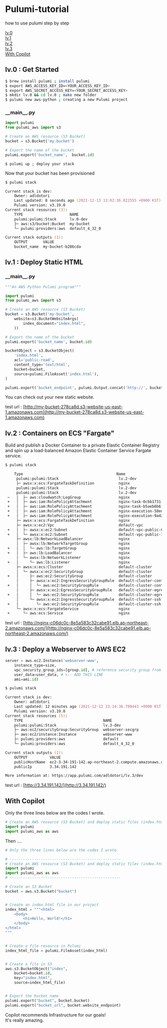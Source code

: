 # Pulumi-tutorial
how to use pulumi step by step

[lv.0](#lv0--get-started)  
[lv.1](#lv1--deploy-static-html)  
[lv.2](#lv2--containers-on-ecs-fargate)  
[lv.3](#lv3--deploy-a-webserver-to-aws-ec2)  
[With Copilot](#with-copilot)  

## lv.0 : Get Started
```zsh
$ brew install pulumi ; install pulumi
$ export AWS_ACCESS_KEY_ID=<YOUR_ACCESS_KEY_ID>
$ export AWS_SECRET_ACCESS_KEY=<YOUR_SECRET_ACCESS_KEY>
$ mkdir lv.0 && cd lv.0 ; make new folder
$ pulumi new aws-python ; creating a new Pulumi project
```

### \_\_main\_\_.py
```python
import pulumi
from pulumi_aws import s3

# Create an AWS resource (S3 Bucket)
bucket = s3.Bucket('my-bucket')

# Export the name of the bucket
pulumi.export('bucket_name',  bucket.id)
```
```
$ pulumi up ; deploy your stack
```
Now that your bucket has been provisioned
```zsh
$ pulumi stack
```
```zsh
Current stack is dev:
    Owner: adldotori
    Last updated: 8 seconds ago (2021-12-13 13:02:36.022555 +0900 KST)
    Pulumi version: v3.19.0
Current stack resources (3):
    TYPE                     NAME
    pulumi:pulumi:Stack      lv.0-dev
    ├─ aws:s3/bucket:Bucket  my-bucket
    └─ pulumi:providers:aws  default_4_32_0

Current stack outputs (1):
    OUTPUT       VALUE
    bucket_name  my-bucket-b286cda

```

## lv.1 : Deploy Static HTML
### \_\_main\_\_.py
```python
"""An AWS Python Pulumi program"""

import pulumi
from pulumi_aws import s3

# Create an AWS resource (S3 Bucket)
bucket = s3.Bucket('my-bucket',
    website=s3.BucketWebsiteArgs(
        index_document="index.html",
    ))

# Export the name of the bucket
pulumi.export('bucket_name', bucket.id)

bucketObject = s3.BucketObject(
    'index.html',
    acl='public-read',
    content_type='text/html',
    bucket=bucket,
    source=pulumi.FileAsset('index.html'),
)

pulumi.export('bucket_endpoint', pulumi.Output.concat('http://', bucket.website_endpoint))
```
You can check out your new static website.

test url : [http://my-bucket-278ca8d.s3-website-us-east-1.amazonaws.com](http://my-bucket-278ca8d.s3-website-us-east-1.amazonaws.com)


## lv.2 : Containers on ECS "Fargate"
Build and publish a Docker Container to a private Elastic Container Registry and spin up a load-balanced Amazon Elastic Container Service Fargate service.

```zsh
$ pulumi stack

    Type                                          Name                        Status       Info
     pulumi:pulumi:Stack                           lv.2-dev                    running..    read aws:ec2:Subnet default-vpc-public-0
     ├─ awsx:x:ecs:FargateTaskDefinition           nginx                                    0664b7821b60: Pushed
     pulumi:pulumi:Stack                           lv.2-dev                    running      read aws:ec2:Subnet default-vpc-public-0
     pulumi:pulumi:Stack                           lv.2-dev                    running.     read aws:ec2:Subnet default-vpc-public-0
 ~   │  ├─ aws:cloudwatch:LogGroup                 nginx                       updated      
 +   │  ├─ aws:iam:RolePolicyAttachment            nginx-task-0cbb1731         created      
 +   │  ├─ aws:iam:RolePolicyAttachment            nginx-task-b5aeb6b6         created      
 +   │  ├─ aws:iam:RolePolicyAttachment            nginx-execution-58ed699a    created      
 +   │  ├─ aws:iam:RolePolicyAttachment            nginx-execution-9a42f520    created      
     ├─ awsx:x:ecs:FargateTaskDefinition           nginx                                   1 warning
     ├─ awsx:x:ec2:Vpc                             default-vpc                             
 +   │  ├─ awsx:x:ec2:Subnet                       default-vpc-public-0        created     
 +   │  └─ awsx:x:ec2:Subnet                       default-vpc-public-1        created     
     ├─ awsx:lb:NetworkLoadBalancer                nginx                                   
     │  ├─ awsx:lb:NetworkTargetGroup              nginx                                   
 +   │  │  └─ aws:lb:TargetGroup                   nginx                       created     
 +   │  ├─ aws:lb:LoadBalancer                     nginx                       created     
     │  └─ awsx:lb:NetworkListener                 nginx                                   
 +   │     └─ aws:lb:Listener                      nginx                       created     
     ├─ awsx:x:ecs:Cluster                         default-cluster                         
     │  └─ awsx:x:ec2:SecurityGroup                default-cluster                         
 +   │     ├─ aws:ec2:SecurityGroup                default-cluster             created     
     │     ├─ awsx:x:ec2:IngressSecurityGroupRule  default-cluster-containers              
 +   │     │  └─ aws:ec2:SecurityGroupRule         default-cluster-containers  created     
     │     ├─ awsx:x:ec2:EgressSecurityGroupRule   default-cluster-egress                  
 +   │     │  └─ aws:ec2:SecurityGroupRule         default-cluster-egress      created     
     │     └─ awsx:x:ec2:IngressSecurityGroupRule  default-cluster-ssh                     
 +   │        └─ aws:ec2:SecurityGroupRule         default-cluster-ssh         created     
     └─ awsx:x:ecs:FargateService                  nginx                                   
 +      └─ aws:ecs:Service                         nginx                       created  
 ```

test url : [http://nginx-c06dc0c-8e5a583c32cabe91.elb.ap-northeast-2.amazonaws.com/](http://nginx-c06dc0c-8e5a583c32cabe91.elb.ap-northeast-2.amazonaws.com/)

## lv.3 : Deploy a Webserver to AWS EC2
```python
server = aws.ec2.Instance('webserver-www',
    instance_type=size,
    vpc_security_group_ids=[group.id], # reference security group from above
    user_data=user_data, # <-- ADD THIS LINE
    ami=ami.id)
```

```zsh
$ pulumi stack

Current stack is dev:
    Owner: adldotori
    Last updated: 12 minutes ago (2021-12-12 23:14:36.700443 +0900 KST)
    Pulumi version: v3.19.0
Current stack resources (5):
    TYPE                                    NAME
    pulumi:pulumi:Stack                     lv.3-dev
    ├─ aws:ec2/securityGroup:SecurityGroup  webserver-secgrp
    ├─ aws:ec2/instance:Instance            webserver-www
    ├─ pulumi:providers:aws                 default
    └─ pulumi:providers:aws                 default_4_32_0

Current stack outputs (2):
    OUTPUT          VALUE
    publicHostName  ec2-3-34-191-142.ap-northeast-2.compute.amazonaws.com
    publicIp        3.34.191.142

More information at: https://app.pulumi.com/adldotori/lv.3/dev
```

test url : [http://3.34.191.142/](http://3.34.191.142/)

## With Copilot
Only the three lines below are the codes I wrote.

```python
# Create an AWS resource (S3 Bucket) and deploy static files (index.html) to the bucket.
import pulumi
import pulumi_aws as aws
```

Then ....
```python
# Only the three lines below are the codes I wrote.

# --------------------------------------------------
# Create an AWS resource (S3 Bucket) and deploy static files (index.html) to the bucket.
import pulumi
import pulumi_aws as aws
# --------------------------------------------------

# Create an S3 Bucket
bucket = aws.s3.Bucket("bucket")


# Create an index.html file in our project
index_html = """<html>
    <body>
        <h1>Hello, World!</h1>
    </body>
</html>
"""


# Create a file resource in Pulumi
index_html_file = pulumi.FileAsset(index_html)


# Create a file in S3
aws.s3.BucketObject("index",
    bucket=bucket.id,
    key="index.html",
    source=index_html_file)


# Export the bucket name
pulumi.export("bucket", bucket.bucket)
pulumi.export("bucket_url", bucket.website_endpoint)
```

Copilot recommends Infrastructure for our goals!  
It's really amazing.
